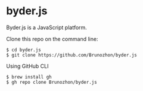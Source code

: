 # byder.js

Byder.js is a JavaScript platform.

Clone this repo on the command line:

```
$ cd byder.js
$ git clone https://github.com/Brunozhon/byder.js
```

Using GitHub CLI

```
$ brew install gh
$ gh repo clone Brunozhon/byder.js
```
